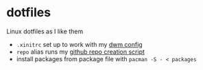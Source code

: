 # dotfiles
Linux dotfiles as I like them

- `.xinitrc` set up to work with my [dwm config](https://github.com/TurniXXD/dwm)
- `repo` alias runs my [github repo creation script](https://github.com/TurniXXD/py-repo-init)
- install packages from package file with `pacman -S - < packages`